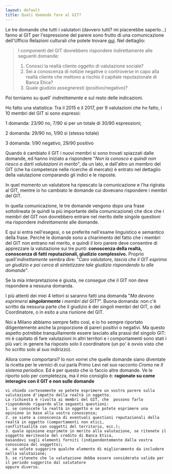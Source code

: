 ```yaml
---
layout: default
title: Quali domande fare al GIT?
---
```


Le tre domande che tutti i valutatori (davvero tutti? mi piacerebbe saperlo...) fanno al GIT per l'espressione del parere sono frutto di una comunicazione dell'Ufficio Relazioni culturali che potete trovare [qui](https://drive.google.com/file/d/1jouP56kBnn2l73kF_qrVdd3TgYk4WAY6/view?usp=sharing).
Nel dettaglio:
> I componenti del GIT dovrebbero rispondere indirettamente alle seguenti domande:
> 1. Conosci la realtà cliente oggetto di valutazione sociale?
> 2. Sei a conoscenza di notizie negative o controverse in capo alla realtà cliente che mettono a rischio il 
>    capitale reputazionale di Banca Etica?
> 3. Quale giudizio assegneresti (positivo/negativo)?

Poi torniamo su quell' _indirettamente_ e sul resto delle indicazioni.

Ho fatto una statistica:
Tra il 2015 e il 2017, per 9 valutazioni che ho fatto, i 10 membri del GIT si sono espressi:

1 domanda: 23/90 no, 7/90 sì per un totale di 30/90 espressioni;

2 domanda: 29/90 no, 1/90 sì (stesso totale)

3 domanda: 1/90 negativo, 29/90 positivo

Quando è cambiato il GIT i nuovi membri si sono trovati spiazzati dalle domande, ed hanno iniziato a rispondere "_Non la conosco e quindi non riesco a darti valutazioni in merito_", da un lato, e dall'altro un membro del GIT (che ha competenze nelle ricerche di mercato) è entrato nel dettaglio della valutazione comparando gli indici e le risposte.

In quel momento un valutatore ha ripescato la comunicazione e l'ha rigirata al GIT, mentre io ho cambiato le domande cui dovevano rispondere i membri del GIT.

In quella comunicazione, le tre domande vengono dopo una frase sottolineata (e quindi la più importante della comunicazione) che dice che i membri del GIT non dovrebbero entrare nel merito delle singole questioni ma rispondere _indirettamente_ alle domande.

E qui si entra nell'esegesi, o se preferite nell'esame linguistico e semantico della frase.
Perché le domande sono a chiarimento del fatto che i membri del GIT non entrano nel merito, e quindi il loro parere deve consentire di apprezzare la valutazione sui tre punti: **conoscenza della realtà, conoscenza di fatti reputazionali, giudizio complessivo.**
Proprio quell'_indirettamente_ sembra dire: "_Caro valutatore, lascia che il GIT esprima un giudizio e poi cerca di sintetizzare tale giudizio rispondendo tu alle domande_".

Se la mia interpretazione è giusta, ne consegue che il GIT non deve rispondere a nessuna domanda.

I più attenti dei miei 4 lettori si saranno fatti una domanda "_Ma devono esprimersi **singolarmente** i membri del GIT?_". Buona domanda: non c'è scritto da nessuna parte che il giudizio è dei singoli membri del GIT, o del Coordinatore, o in esito a una riunione del GIT.

Noi a Milano abbiamo sempre fatto così, e io ho sempre riportato diligentemente anche la proporzione di pareri positivi o negativi.
Ma questo aspetto potrebbe tranquillamente essere lasciato alla prassi del singolo GIT: mi è capitato di fare valutazioni in altri territori e i comportamenti sono stati i più vari: in genere ha risposto solo il coordinatore (un po' è ovvio visto che ho scritto solo al suo indirizzo).

Allora come comportarsi? Io non vorrei che quelle domande siano diventate la ricetta per le vernici di cui parla Primo Levi nel suo racconto _Cromo_ ne _Il sistema periodico_.
Ed è per questo che io faccio altre domande. Ve le riporto solo per completezza, ma il mio consiglio è: **ragionate su come interagire con il GIT e non sulle domande**

```
vi chiedo cortesemente se potete esprimere un vostro parere sulla valutazione d'impatto della realtà in oggetto.
La richiesta è rivolta ai membri del GIT, che  possono farlo rispondendo riguardo alle seguenti questioni:
1. se conoscete la realtà in oggetto e se potete esprimere una opinione in base alla vostra conoscenza;
2. se siete a conoscenza di eventuali questioni reputazionali della realtà in oggetto (comportamenti non etici, 
conflittualità con soggetti del territorio, ecc.);
3. quale opinione esprimete in merito alla valutazione, se ritenete il soggetto meritevole del credito di Banca Etica, 
basandovi sugli elementi forniti (indipendentemente dalla vostra conoscenza del soggetto);
4. se volete suggerire qualche elemento di miglioramento da includere nella valutazione;
5. se ritenete che la valutazione debba essere considerata valida per il periodo suggerito dal valutatore 
oppure diverso.
```
